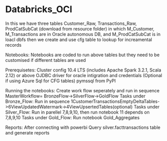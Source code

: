 # Databricks_OCI
In this we have three tables Customer_Raw, Transactions_Raw, ProdCatSubCat (download from resource folder)
in which M_Customer, M_Transactions are in Oracle autonomous DB, and M_ProdCatSubCat is in loacl dbfs
then we create and use cfg table to lookup for increamental records

Notebooks:
Notebooks are coded to run above tables but they need to be customised if different tables are used

Prerequisetes:
Cluster config 10.4 LTS (includes Apache Spark 3.2.1, Scala 2.12) or above
OJDBC driver for oracle intigration and credentials
(Optional if using Azure Sql for CFG tables) pymssql from PyPI

Running the notebooks:
Create work flow seperately and run in sequence MasterWorkflow= BronzeFlow->SilverFlow->GoldFlow
Tasks under Bronze_Flow: Run in sequence  1CustomerTransactionsEmptyDeltaTables->6ViewUpdatedWatermark->4ViewUpsertedTables(optional)
Tasks under Silver_Flow: Run in parellel 7,8,9,10, then run notebook 11 depends on 7,8,9,10
Tasks under Gold_Flow: Run notebook Gold_Aggregates

Reports:
After connecting with powerbi 
Query silver.facttransactions table and generate reports